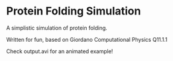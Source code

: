 # Protein Folding Simulation
A simplistic simulation of protein folding.

Written for fun, based on Giordano Computational Physics Q11.1.1

Check output.avi for an animated example!

